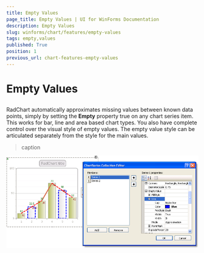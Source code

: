 ```yaml
---
title: Empty Values
page_title: Empty Values | UI for WinForms Documentation
description: Empty Values
slug: winforms/chart/features/empty-values
tags: empty,values
published: True
position: 1
previous_url: chart-features-empty-values
---
```


# Empty Values



## 

RadChart automatically approximates missing values between known data points, simply by setting the __Empty__ property true on any chart series item. This works for bar, line and area based chart types. You also have complete control over the visual style of empty values. The empty value style can be articulated separately from the style for the main values.
>caption 

![chart-features-empty-values 001](images/chart-features-empty-values001.png)
